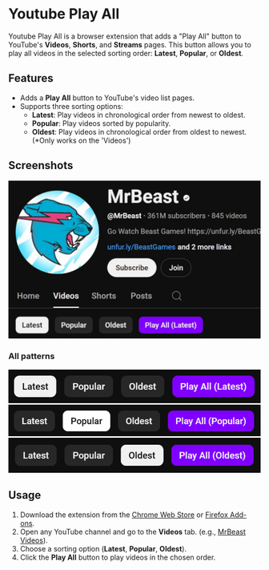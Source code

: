﻿# Youtube Play All

Youtube Play All is a browser extension that adds a "Play All" button to YouTube's **Videos**, **Shorts**, and **Streams** pages. This button allows you to play all videos in the selected sorting order: **Latest**, **Popular**, or **Oldest**.

## Features
- Adds a **Play All** button to YouTube's video list pages.
- Supports three sorting options:
  - **Latest**: Play videos in chronological order from newest to oldest.
  - **Popular**: Play videos sorted by popularity.
  - **Oldest**: Play videos in chronological order from oldest to newest. (*Only works on the 'Videos')

## Screenshots
![Example](screenshots/example-1280x800.png)

### All patterns
![Latest](screenshots/latest-button.png)
![Popular](screenshots/popular-button.png)
![Oldest](screenshots/oldest-button.png)

## Usage
1. Download the extension from the [Chrome Web Store] or [Firefox Add-ons].
2. Open any YouTube channel and go to the **Videos** tab. (e.g., [MrBeast Videos]).
3. Choose a sorting option (**Latest**, **Popular**, **Oldest**).
4. Click the **Play All** button to play videos in the chosen order.

[Chrome Web Store]: https://chromewebstore.google.com/detail/youtube-play-all/lcgfhpllcjejniehjnhbfhnkdpmkeoce
[Firefox Add-ons]: https://addons.mozilla.org/firefox/addon/youtube-play-all/
[MrBeast Videos]: https://www.youtube.com/@MrBeast/videos
